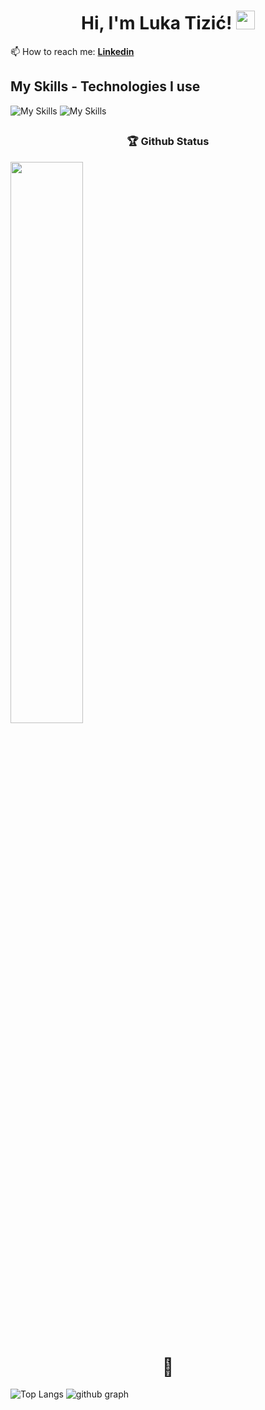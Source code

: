 # <h1 align='center'> Hi, I'm Luka Tizić! <img src="https://raw.githubusercontent.com/MartinHeinz/MartinHeinz/master/wave.gif" width="30px" height="30px"></h1>



📫 How to reach me: **[Linkedin](https://www.linkedin.com/in/luka-tizi%C4%87-529a1b240/)**


## My Skills - Technologies I use
![My Skills](https://skillicons.dev/icons?i=js,ts,react,next,redux,tailwind,materialui,nodejs,expressjs,mongodb,jest,git,github,vercel,netlify)
![My Skills](https://skillicons.dev/icons?i=html,css,sass,heroku,mysql,vscode,bash,redis,figma,)

## <h3 align='center'>🏆 Github Status </h3> 
<img  src="https://github-readme-streak-stats.herokuapp.com/?user=lukatizic&theme=tokyonight" width="48%" align="center" >

## <h1 align='center'>🌟</h1>
![Top Langs](https://github-readme-stats.vercel.app/api/top-langs?username=lukatizic&show_icons=true&locale=en&layout=compact&theme=tokyonight)
![github graph](https://github-readme-activity-graph.vercel.app/graph?username=lukatizic&theme=react-dark)



<!--
**LukaTizic/lukatizic** is a ✨ _special_ ✨ repository because its `README.md` (this file) appears on your GitHub profile.

Here are some ideas to get you started:

- 🔭 I’m currently working on ...
- 🌱 I’m currently learning ...
- 👯 I’m looking to collaborate on ...
- 🤔 I’m looking for help with ...
- 💬 Ask me about ...
- 📫 How to reach me: ...
- 😄 Pronouns: ...
- ⚡ Fun fact: ...
-->
